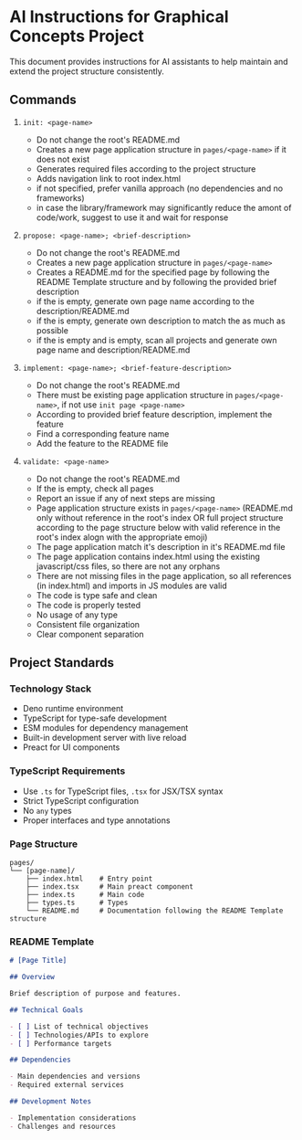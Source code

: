 # AI Instructions for Graphical Concepts Project

This document provides instructions for AI assistants to help maintain and
extend the project structure consistently.

## Commands

1. `init: <page-name>`
   - Do not change the root's README.md
   - Creates a new page application structure in `pages/<page-name>` if it does
     not exist
   - Generates required files according to the project structure
   - Adds navigation link to root index.html
   - if not specified, prefer vanilla approach (no dependencies and no
     frameworks)
   - in case the library/framework may significantly reduce the amont of
     code/work, suggest to use it and wait for response

2. `propose: <page-name>; <brief-description>`
   - Do not change the root's README.md
   - Creates a new page application structure in `pages/<page-name>`
   - Creates a README.md for the specified page by following the README Template
     structure and by following the provided brief description
   - if the <page-name> is empty, generate own page name according to the
     description/README.md
   - if the <brief-description> is empty, generate own description to match the
     <page-name> as much as possible
   - if the <page-name> is empty and <brief-description> is empty, scan all
     projects and generate own page name and description/README.md

3. `implement: <page-name>; <brief-feature-description>`
   - Do not change the root's README.md
   - There must be existing page application structure in `pages/<page-name>`,
     if not use `init page <page-name>`
   - According to provided brief feature description, implement the feature
   - Find a corresponding feature name
   - Add the feature to the README file

4. `validate: <page-name>`
   - Do not change the root's README.md
   - If the <page-name> is empty, check all pages
   - Report an issue if any of next steps are missing
   - Page application structure exists in `pages/<page-name>` (README.md only
     without reference in the root's index OR full project structure according
     to the page structure below with valid reference in the root's index alogn
     with the appropriate emoji)
   - The page application match it's description in it's README.md file
   - The page application contains index.html using the existing javascript/css
     files, so there are not any orphans
   - There are not missing files in the page application, so all references (in
     index.html) and imports in JS modules are valid
   - The code is type safe and clean
   - The code is properly tested
   - No usage of any type
   - Consistent file organization
   - Clear component separation

## Project Standards

### Technology Stack

- Deno runtime environment
- TypeScript for type-safe development
- ESM modules for dependency management
- Built-in development server with live reload
- Preact for UI components

### TypeScript Requirements

- Use `.ts` for TypeScript files, `.tsx` for JSX/TSX syntax
- Strict TypeScript configuration
- No `any` types
- Proper interfaces and type annotations

### Page Structure

```
pages/
└── [page-name]/
    ├── index.html    # Entry point
    ├── index.tsx     # Main preact component
    ├── index.ts      # Main code
    ├── types.ts      # Types
    └── README.md     # Documentation following the README Template structure
```

### README Template

```markdown
# [Page Title]

## Overview

Brief description of purpose and features.

## Technical Goals

- [ ] List of technical objectives
- [ ] Technologies/APIs to explore
- [ ] Performance targets

## Dependencies

- Main dependencies and versions
- Required external services

## Development Notes

- Implementation considerations
- Challenges and resources
```
